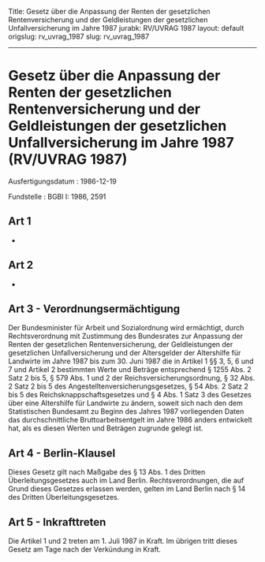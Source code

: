 Title: Gesetz über die Anpassung der Renten der gesetzlichen Rentenversicherung und
  der Geldleistungen der gesetzlichen Unfallversicherung im Jahre 1987
jurabk: RV/UVRAG 1987
layout: default
origslug: rv_uvrag_1987
slug: rv_uvrag_1987

---

# Gesetz über die Anpassung der Renten der gesetzlichen Rentenversicherung und der Geldleistungen der gesetzlichen Unfallversicherung im Jahre 1987 (RV/UVRAG 1987)

Ausfertigungsdatum
:   1986-12-19

Fundstelle
:   BGBl I: 1986, 2591



## Art 1

-


## Art 2

-


## Art 3 - Verordnungsermächtigung

Der Bundesminister für Arbeit und Sozialordnung wird ermächtigt, durch
Rechtsverordnung mit Zustimmung des Bundesrates zur Anpassung der
Renten der gesetzlichen Rentenversicherung, der Geldleistungen der
gesetzlichen Unfallversicherung und der Altersgelder der Altershilfe
für Landwirte im Jahre 1987 bis zum 30. Juni 1987 die in Artikel 1 §§
3, 5, 6 und 7 und Artikel 2 bestimmten Werte und Beträge entsprechend
§ 1255 Abs. 2 Satz 2 bis 5, § 579 Abs. 1 und 2 der
Reichsversicherungsordnung, § 32 Abs. 2 Satz 2 bis 5 des
Angestelltenversicherungsgesetzes, § 54 Abs. 2 Satz 2 bis 5 des
Reichsknappschaftsgesetzes und § 4 Abs. 1 Satz 3 des Gesetzes über
eine Altershilfe für Landwirte zu ändern, soweit sich nach den dem
Statistischen Bundesamt zu Beginn des Jahres 1987 vorliegenden Daten
das durchschnittliche Bruttoarbeitsentgelt im Jahre 1986 anders
entwickelt hat, als es diesen Werten und Beträgen zugrunde gelegt ist.


## Art 4 - Berlin-Klausel

Dieses Gesetz gilt nach Maßgabe des § 13 Abs. 1 des Dritten
Überleitungsgesetzes auch im Land Berlin. Rechtsverordnungen, die auf
Grund dieses Gesetzes erlassen werden, gelten im Land Berlin nach § 14
des Dritten Überleitungsgesetzes.


## Art 5 - Inkrafttreten

Die Artikel 1 und 2 treten am 1. Juli 1987 in Kraft. Im übrigen tritt
dieses Gesetz am Tage nach der Verkündung in Kraft.

